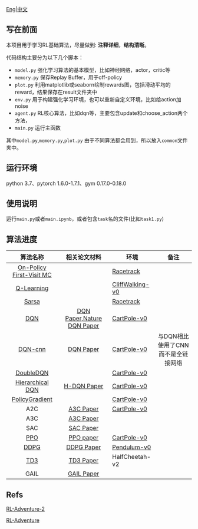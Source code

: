 
[Eng](https://github.com/JohnJim0816/reinforcement-learning-tutorials/blob/master/README_en.md)|[中文](https://github.com/JohnJim0816/reinforcement-learning-tutorials/blob/master/README.md)

## 写在前面

本项目用于学习RL基础算法，尽量做到: **注释详细**，**结构清晰**。

代码结构主要分为以下几个脚本：

* ```model.py``` 强化学习算法的基本模型，比如神经网络，actor，critic等
* ```memory.py``` 保存Replay Buffer，用于off-policy
* ```plot.py``` 利用matplotlib或seaborn绘制rewards图，包括滑动平均的reward，结果保存在result文件夹中
* ```env.py``` 用于构建强化学习环境，也可以重新自定义环境，比如给action加noise
* ```agent.py``` RL核心算法，比如dqn等，主要包含update和choose_action两个方法，
* ```main.py``` 运行主函数

其中```model.py```,```memory.py```,```plot.py``` 由于不同算法都会用到，所以放入```common```文件夹中。

## 运行环境

python 3.7、pytorch 1.6.0-1.7.1、gym 0.17.0-0.18.0

## 使用说明

运行```main.py```或者```main.ipynb```，或者包含```task```名的文件(比如```task1.py```)
## 算法进度

|                 算法名称                 |                         相关论文材料                         | 环境                                  |                备注                |
| :--------------------------------------: | :----------------------------------------------------------: | ------------------------------------- | :--------------------------------: |
| [On-Policy First-Visit MC](./MonteCarlo) |                                                              | [Racetrack](./envs/racetrack_env.md)  |                                    |
|        [Q-Learning](./QLearning)         |                                                              | [CliffWalking-v0](./envs/gym_info.md) |                                    |
|             [Sarsa](./Sarsa)             |                                                              | [Racetrack](./envs/racetrack_env.md)  |                                    |
|               [DQN](./DQN)               | [DQN Paper](https://www.cs.toronto.edu/~vmnih/docs/dqn.pdf),[Nature DQN Paper](https://www.nature.com/articles/nature14236) | [CartPole-v0](./envs/gym_info.md)     |                                    |
|           [DQN-cnn](./DQN_cnn)           | [DQN Paper](https://www.cs.toronto.edu/~vmnih/docs/dqn.pdf)  | [CartPole-v0](./envs/gym_info.md)     | 与DQN相比使用了CNN而不是全链接网络 |
|         [DoubleDQN](./DoubleDQN)         |                                                              | [CartPole-v0](./envs/gym_info.md)     |                                    |
|   [Hierarchical DQN](HierarchicalDQN)    |       [H-DQN Paper](https://arxiv.org/abs/1604.06057)        | [CartPole-v0](./envs/gym_info.md)     |                                    |
|    [PolicyGradient](./PolicyGradient)    |                                                              | [CartPole-v0](./envs/gym_info.md)     |                                    |
|                   A2C                    |        [A3C Paper](https://arxiv.org/abs/1602.01783)         | [CartPole-v0](./envs/gym_info.md)     |                                    |
|                   A3C                    |        [A3C Paper](https://arxiv.org/abs/1602.01783)         |                                       |                                    |
|                   SAC                    |        [SAC Paper](https://arxiv.org/abs/1801.01290)         |                                       |                                    |
|               [PPO](./PPO)               |        [PPO paper](https://arxiv.org/abs/1707.06347)         | [CartPole-v0](./envs/gym_info.md)     |                                    |
|              [DDPG](./DDPG)              |        [DDPG Paper](https://arxiv.org/abs/1509.02971)        | [Pendulum-v0](./envs/gym_info.md)     |                                    |
|               [TD3](./TD3)               |        [TD3 Paper](https://arxiv.org/abs/1802.09477)         | HalfCheetah-v2                        |                                    |
|                   GAIL                   |        [GAIL Paper](https://arxiv.org/abs/1606.03476)        |                                       |                                    |



## Refs

[RL-Adventure-2](https://github.com/higgsfield/RL-Adventure-2)

[RL-Adventure](https://github.com/higgsfield/RL-Adventure)
